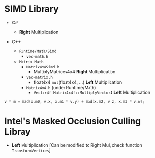 # SIMD Library

* C#
    * **Right** Multiplication

* C++
    * `Runtime/Math/Simd`
        * `vec-math.h`
    * `Matrix Math`
        * `Matrix4x4Simd.h`
            * MultiplyMatrices4x4 **Right** Multiplication
        * `vec-matrix.h`
            * float4x4 `mul`(float4x4, ...) **Left** Multiplication
        * `Matrix4x4.h` (under Runtime/Math)
            * `Vector4f Matrix4x4f::MultiplyVector4` **Left** Multiplication

```cpp
v * m = mad(x.m0, v.x, x.m1 * v.y) + mad(x.m2, v.z, x.m3 * v.w);
```

# Intel's Masked Occlusion Culling Libray

* **Left** Multiplication [Can be modified to Right Mul, check function `TransformVertices`]